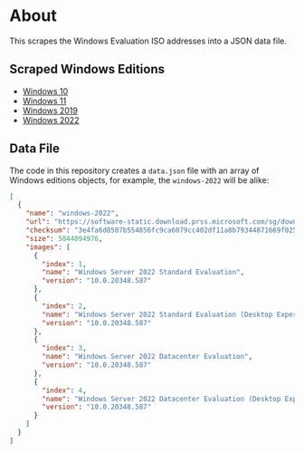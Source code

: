 # About

This scrapes the Windows Evaluation ISO addresses into a JSON data file.

## Scraped Windows Editions

* [Windows 10](https://www.microsoft.com/en-us/evalcenter/evaluate-windows-10-enterprise)
* [Windows 11](https://www.microsoft.com/en-us/evalcenter/evaluate-windows-11-enterprise)
* [Windows 2019](https://www.microsoft.com/en-us/evalcenter/evaluate-windows-server-2019)
* [Windows 2022](https://www.microsoft.com/en-us/evalcenter/evaluate-windows-server-2022)

## Data File

The code in this repository creates a `data.json` file with an array of Windows editions objects, for example, the `windows-2022` will be alike:

```json
[
  {
    "name": "windows-2022",
    "url": "https://software-static.download.prss.microsoft.com/sg/download/888969d5-f34g-4e03-ac9d-1f9786c66749/SERVER_EVAL_x64FRE_en-us.iso",
    "checksum": "3e4fa6d8507b554856fc9ca6079cc402df11a8b79344871669f0251535255325",
    "size": 5044094976,
    "images": [
      {
        "index": 1,
        "name": "Windows Server 2022 Standard Evaluation",
        "version": "10.0.20348.587"
      },
      {
        "index": 2,
        "name": "Windows Server 2022 Standard Evaluation (Desktop Experience)",
        "version": "10.0.20348.587"
      },
      {
        "index": 3,
        "name": "Windows Server 2022 Datacenter Evaluation",
        "version": "10.0.20348.587"
      },
      {
        "index": 4,
        "name": "Windows Server 2022 Datacenter Evaluation (Desktop Experience)",
        "version": "10.0.20348.587"
      }
    ]
  }
]
```
